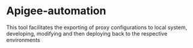 # Apigee-automation
This tool facilitates the exporting of proxy configurations to local system, developing,  modifying and then deploying back to the respective environments
